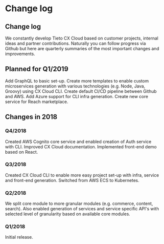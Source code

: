 # Change log

## Change log

We constantly develop Tieto CX Cloud based on customer projects, internal ideas and partner contributions. Naturally you can follow progress via Github but here are quarterly summaries of the most important changes and improvements.

## Planned for Q1/2019

Add GraphQL to basic set-up. Create more templates to enable custom microservices generation with various technologies \(e.g. Node, Java, Groovy\) using CX Cloud CLI. Create default CI/CD pipeline between Github and AWS. Add Azure support for CLI infra generation. Create new core service for Reach marketplace. 

## Changes in 2018

### Q4/2018
Created AWS Cognito core service and enabled creation of Auth service with CLI. Improved CX Cloud documentation. Implemented front-end demo based on React. 

### Q3/2018
Created CX Cloud CLI to enable more easy project set-up with infra, service and front-end generation. Switched from AWS ECS to Kubernetes. 

### Q2/2018

We split core module to more granular modules \(e.g. commerce, content, search\). Also enabled generation of services and service specific API's with selected level of granularity based on available core modules.

### Q1/2018

Initial release.

